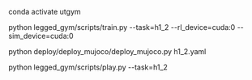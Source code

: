 conda activate utgym

python legged_gym/scripts/train.py --task=h1_2 --rl_device=cuda:0 --sim_device=cuda:0

python deploy/deploy_mujoco/deploy_mujoco.py h1_2.yaml

python legged_gym/scripts/play.py --task=h1_2
